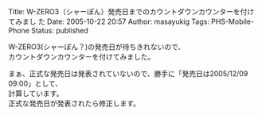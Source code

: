 Title: W-ZERO3（シャーぽん）発売日までのカウントダウンカウンターを付けてみまし た
Date: 2005-10-22 20:57
Author: masayukig
Tags: PHS-Mobile-Phone
Status: published

W-ZERO3(シャーぽん？)の発売日が待ちきれないので、  
カウントダウンカウンターを付けてみました。

まぁ、正式な発売日は発表されていないので、勝手に「発売日は2005/12/09
09:00」として、  
計算しています。  
正式な発売日が発表されたら修正します。
